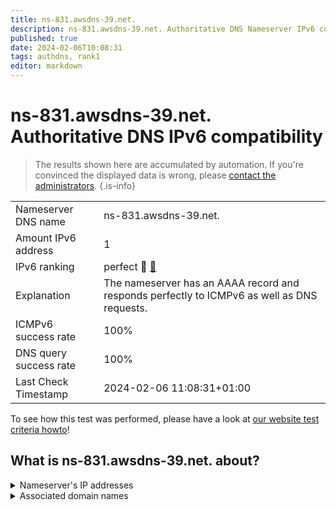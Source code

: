 ```yaml
---
title: ns-831.awsdns-39.net.
description: ns-831.awsdns-39.net. Authoritative DNS Nameserver IPv6 compatibility
published: true
date: 2024-02-06T10:08:31
tags: authdns, rank1
editor: markdown
---
```


# ns-831.awsdns-39.net. Authoritative DNS IPv6 compatibility

> The results shown here are accumulated by automation. If you're convinced the displayed data is wrong, please [contact the administrators](/howto/chat). 
{.is-info}




|   |   |
| - | - |
| Nameserver DNS name | ns-831.awsdns-39.net.
| Amount IPv6 address | 1
| IPv6 ranking | perfect :1st_place_medal: [🔗](/howto/ranking) |
| Explanation | The nameserver has an AAAA record and responds perfectly to ICMPv6 as well as DNS requests. |
| ICMPv6 success rate | 100%|
| DNS query success rate | 100% |
| Last Check Timestamp | 2024-02-06 11:08:31+01:00 |

To see how this test was performed, please have a look at [our website test criteria howto](/howto/testcriteria/authdns)!


## What is ns-831.awsdns-39.net. about?




<details>
<summary>Nameserver's IP addresses</summary>

2600:9000:5303:3f00::1

</details>



<details>
<summary>Associated domain names</summary>

pluto.tv

</details>

